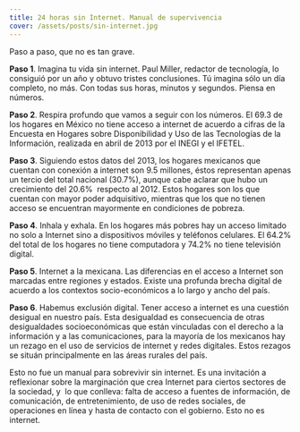 ```yaml
---
title: 24 horas sin Internet. Manual de supervivencia
cover: /assets/posts/sin-internet.jpg
---
```

Paso a paso, que no es tan grave.

**Paso 1**. Imagina tu vida sin internet. Paul Miller, redactor de tecnología, lo consiguió por un año y obtuvo tristes conclusiones. Tú imagina sólo un día completo, no más. Con todas sus horas, minutos y segundos. Piensa en números.

**Paso 2**. Respira profundo que vamos a seguir con los números. El 69.3 de los hogares en México no tiene acceso a internet de acuerdo a cifras de la Encuesta en Hogares sobre Disponibilidad y Uso de las Tecnologías de la Información, realizada en abril de 2013 por el INEGI y el IFETEL.

**Paso 3**. Siguiendo estos datos del 2013, los hogares mexicanos que cuentan con conexión a internet son 9.5 millones, éstos representan apenas un tercio del total nacional (30.7%), aunque cabe aclarar que hubo un crecimiento del 20.6%  respecto al 2012. Estos hogares son los que cuentan con mayor poder adquisitivo, mientras que los que no tienen acceso se encuentran mayormente en condiciones de pobreza.

**Paso 4**. Inhala y exhala. En los hogares más pobres hay un acceso limitado no solo a Internet sino a dispositivos móviles y teléfonos celulares. El 64.2% del total de los hogares no tiene computadora y 74.2% no tiene televisión digital.

**Paso 5**. Internet a la mexicana. Las diferencias en el acceso a Internet son marcadas entre regiones y estados. Existe una profunda brecha digital de acuerdo a los contextos socio-económicos a lo largo y ancho del país.

**Paso 6**. Habemus exclusión digital. Tener acceso a internet es una cuestión desigual en nuestro país. Esta desigualdad es consecuencia de otras desigualdades socioeconómicas que están vinculadas con el derecho a la información y a las comunicaciones, para la mayoría de los mexicanos hay un rezago en el uso de servicios de internet y redes digitales. Estos rezagos se situán principalmente en las áreas rurales del país.

Esto no fue un manual para sobrevivir sin internet. Es una invitación a reflexionar sobre la marginación que crea Internet para ciertos sectores de la sociedad, y  lo que conlleva: falta de acceso a fuentes de información, de comunicación, de entretenimiento, de uso de redes sociales, de operaciones en línea y hasta de contacto con el gobierno. Esto no es internet.
